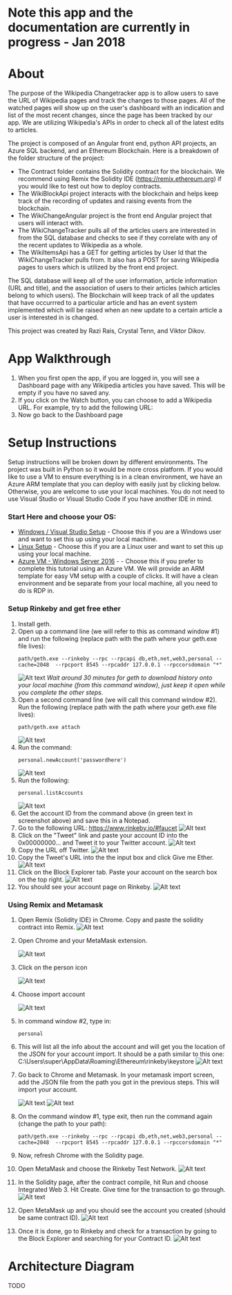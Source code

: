 # Note this app and the documentation are currently in progress - Jan 2018

# About
The purpose of the Wikipedia Changetracker app is to allow users to save the URL of Wikipedia pages and track the changes to those pages.  All of the watched pages will show up on the user's dashboard with an indication and list of the most recent changes, since the page has been tracked by our app.  We are utilizing Wikipedia's APIs in order to check all of the latest edits to articles. 

The project is composed of an Angular front end, python API projects, an Azure SQL backend, and an Ethereum Blockchain. Here is a breakdown of the folder structure of the project: 
* The Contract folder contains the Solidity contract for the blockchain.  We recommend using Remix the Solidity IDE (https://remix.ethereum.org) if you would like to test out how to deploy contracts.  
* The WikiBlockApi project interacts with the blockchain and helps keep track of the recording of updates and raising events from the blockchain. 
* The WikiChangeAngular project is the front end Angular project that users will interact with.  
* The WikiChangeTracker pulls all of the articles users are interested in from the SQL database and checks to see if they correlate with any of the recent updates to Wikipedia as a whole. 
* The WikiItemsApi has a GET for getting articles by User Id that the WikiChangeTracker pulls from.  It also has a POST for saving Wikipedia pages to users which is utilized by the front end project. 

The SQL database will keep all of the user information, article information (URL and title), and the association of users to their articles (which articles belong to which users). The Blockchain will keep track of all the updates that have occurrred to a particular article and has an event system implemented which will be raised when an new update to a certain article a user is interested in is changed. 

This project was created by Razi Rais, Crystal Tenn, and Viktor Dikov. 

# App Walkthrough
1. When you first open the app, if you are logged in, you will see a Dashboard page with any Wikipedia articles you have saved.  This will be empty if you have no saved any. 
2. If you click on the Watch button, you can choose to add a Wikipedia URL.  For example, try to add the following URL: 
3. Now go back to the Dashboard page

# Setup Instructions 
Setup instructions will be broken down by different environments.  The project was built in Python so it would be more cross platform. If you would like to use a VM to ensure everything is in a clean environment, we have an Azure ARM template that you can deploy with easily just by clicking below.  Otherwise, you are welcome to use your local machines.  You do not need to use Visual Studio or Visual Studio Code if you have another IDE in mind.   

### Start Here and choose your OS: 
* [Windows / Visual Studio Setup](https://github.com/razi-rais/eth-wikipedia-changetracker/blob/master/WindowsSetup.md) - Choose this if you are a Windows user and want to set this up using your local machine. 
* [Linux Setup](https://github.com/razi-rais/eth-wikipedia-changetracker/blob/master/LinuxSetup.md) - Choose this if you are a Linux user and want to set this up using your local machine. 
* [Azure VM - Windows Server 2016](https://github.com/razi-rais/eth-wikipedia-changetracker/blob/master/VMSetup.md) -  - Choose this if you prefer to complete this tutorial using an Azure VM.  We will provide an ARM template for easy VM setup with a couple of clicks.  It will have a clean environment and be separate from your local machine, all you need to do is RDP in.  


### Setup Rinkeby and get free ether
1. Install geth.
2. Open up a command line (we will refer to this as command window #1) and run the following (replace path with the path where your geth.exe file lives): 
   ```
   path/geth.exe --rinkeby --rpc --rpcapi db,eth,net,web3,personal --cache=2048  --rpcport 8545 --rpcaddr 127.0.0.1 --rpccorsdomain "*"
   ```
      ![Alt text](/DocumentationImages/Rinkeby/1-geth.jpg?raw=true)
      *Wait around 30 minutes for geth to download history onto your local machine (from this command window), just keep it open while you complete the other steps.*
3. Open a second command line (we will call this command window #2). Run the following (replace path with the path where your geth.exe file lives): 
   ```
   path/geth.exe attach
   ```
   ![Alt text](/DocumentationImages/Rinkeby/2-geth-attach.jpg?raw=true)
4. Run the command: 
   ```
   personal.newAccount('passwordhere')
   ```
   ![Alt text](/DocumentationImages/Rinkeby/3-newaccount.jpg?raw=true)
5. Run the following: 
   ```
   personal.listAccounts
   ```
   ![Alt text](/DocumentationImages/Rinkeby/4-listaccounts.jpg?raw=true)
6. Get the account ID from the command above (in green text in screenshot above) and save this in a Notepad.
7. Go to the following URL: https://www.rinkeby.io/#faucet
   ![Alt text](/DocumentationImages/Rinkeby/5-rinkeby.jpg?raw=true)
8. Click on the "Tweet" link and paste your account ID into the 0x00000000... and Tweet it to your Twitter account. 
   ![Alt text](/DocumentationImages/Rinkeby/6-tweet.jpg?raw=true)
9. Copy the URL off Twitter.
   ![Alt text](/DocumentationImages/Rinkeby/7-twitter.jpg?raw=true)
10. Copy the Tweet's URL into the the input box and click Give me Ether. 
    ![Alt text](/DocumentationImages/Rinkeby/8-twitterurlrinkeby.jpg?raw=true)
11. Click on the Block Explorer tab. Paste your account on the search box on the top right. 
   ![Alt text](/DocumentationImages/Rinkeby/9-blockexplorer.jpg?raw=true)
12. You should see your account page on Rinkeby. 
   ![Alt text](/DocumentationImages/Rinkeby/10-rinkebyaccount.jpg?raw=true)

### Using Remix and Metamask
1. Open Remix (Solidity IDE) in Chrome. Copy and paste the solidity contract into Remix. 
   ![Alt text](/DocumentationImages/Metamask/1-remix.jpg?raw=true)
2. Open Chrome and your MetaMask extension.

   ![Alt text](/DocumentationImages/Metamask/2-metamask.jpg?raw=true)
3. Click on the person icon

   ![Alt text](/DocumentationImages/Metamask/personicon.jpg?raw=true)
4. Choose import account

   ![Alt text](/DocumentationImages/Metamask/3-import.jpg?raw=true)
5. In command window #2, type in: 
   ```
   personal
   ```
6. This will list all the info about the account and will get you the location of the JSON for your account import. It should be a path similar to this one: C:\Users\super\AppData\Roaming\Ethereum\rinkeby\keystore
   ![Alt text](/DocumentationImages/Metamask/5-localpath.jpg?raw=true)
7. Go back to Chrome and Metamask.  In your metamask import screen, add the JSON file from the path you got in the previous steps. This will import your account.

   ![Alt text](/DocumentationImages/Metamask/4-json.jpg?raw=true)
   ![Alt text](/DocumentationImages/Metamask/6-jsonfile.jpg?raw=true)
 
8. On the command window #1, type exit, then run the command again (change the path to your path): 
   ```
   path/geth.exe --rinkeby --rpc --rpcapi db,eth,net,web3,personal --cache=2048  --rpcport 8545 --rpcaddr 127.0.0.1 --rpccorsdomain "*"
   ```
9. Now, refresh Chrome with the Solidity page.
10. Open MetaMask and choose the Rinkeby Test Network. 
   ![Alt text](/DocumentationImages/Metamask/8-rinkebytestnet.jpg?raw=true)
11. In the Solidity page, after the contract compile, hit Run and choose Integrated Web 3. Hit Create. Give time for the transaction to go through. 
   ![Alt text](/DocumentationImages/Metamask/7-integrated-web3.jpg?raw=true)
12. Open MetaMask up and you should see the account you created (should be same contract ID).
   ![Alt text](/DocumentationImages/Metamask/9-accountbalance.jpg?raw=true) 
13. Once it is done, go to Rinkeby and check for a transaction by going to the Block Explorer and searching for your Contract ID. 
   ![Alt text](/DocumentationImages/Metamask/10-contractcreation.jpg?raw=true)



# Architecture Diagram
TODO


